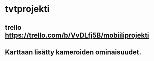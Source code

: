 # tvtprojekti
## trello https://trello.com/b/VvDLfj5B/mobiiliprojekti
## Karttaan lisätty kameroiden ominaisuudet.
